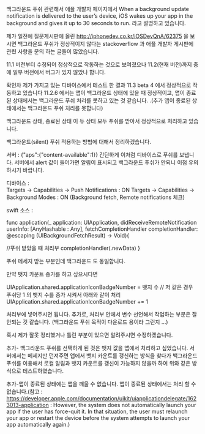 백그라운드 푸쉬 관련해서 애플 개발자 페이지에서 When a background update notification is delivered to the user’s device, iOS wakes up your app in the background and gives it up to 30 seconds to run. 라고 설명하고 있습니다.

제가 일전에 질문게시판에 올린 http://iphonedev.co.kr/iOSDevQnA/62375 을 보시면 백그라운드 푸쉬가 정상적이지 않다는 stackoverflow 과 애플 개발자 게시판에 관련 사항을 문의 하는 글들이 많았습니다.

11.1 버전부터 수정되어 정상적으로 작동하는 것으로 보여졌으나 11.2(현재 버전)까지 중에 일부 버전에서 버그가 있지 않았나 합니다. 

확인차 제가 가지고 있는 디바이스에서 테스트 한 결과 
11.3 beta 4 에서 정상적으로 작동하고 있습니다
11.2.6 에서는 앱이 백그라운드 상태에 있을 때 정상적이고, 앱이 종료된 상태에서는 백그라운드 푸쉬 처리를 못하고 있는 것 같습니다.
.(추가 앱이 종료된 상태에서는 백그라운드 푸쉬 처리를 못합니다)

백그라운드 상태,  종료된 상태  이 두 상태 모두 푸쉬를 받아서 정상적으로 처리하고 있습니다.

백그라운드(silent) 푸쉬 적용하는 방법에 대해서 정리하겠습니다.

서버 : 
{"aps":{"content-available":1}}  간단하게 이처럼 디바이스로 푸쉬를 보냅니다.
서버에서 alert 값이 들어가면 알림이 표시되고 백그라운드 푸쉬가 안되니 이점 유의 하시기 바랍니다.

디바이스 :  
Targets -> Capabilities ->  Push Notifications : ON
Targets -> Capabilities ->  Background Modes : ON (Background fetch, Remote notifications 체크)

swift 소스 :

func application(_ application: UIApplication, didReceiveRemoteNotification userInfo: [AnyHashable : Any], fetchCompletionHandler completionHandler: @escaping (UIBackgroundFetchResult) -> Void){
        
//푸쉬 받았을 때 처리부
completionHandler(.newData) 
}


푸쉬 메세지 받는 부분인데 백그라운드 도 동일합니다.

만약 뱃지 카운트 증가를 하고 싶으시다면 

UIApplication.shared.applicationIconBadgeNumber = 뱃지 수
// 저 같은 경우 푸쉬당 1 의 뱃지 수를 증가 시켜서 아래와 같이 처리
UIApplication.shared.applicationIconBadgeNumber += 1

처리부에 넣어주시면 됩니다. 
추가로, 처리부 안에서 변수 선언해서 작업하는 부분은 잘 안되는 것 같습니다.
(백그라운드 푸쉬 목적이 다운로드 용이라 그런지 ...)

혹시 제가 잘못 정리했거나 틀린 부분이 있으면 알려주시면 수정하겠습니다.

추가- 백그라운드 푸쉬를 선택하게 된 것은 뱃지 값을 앱에서 처리하고 싶었습니다.
서버에서는 메세지만 던져주면 앱에서 뱃지 카운트를 갱신하는 방식을 찾다가 
백그라운드 푸쉬를 이용해서 로컬 알림과 뱃지 카운트를 갱신이 가능하지 않을까 하여 위와 같은 방식으로 테스트하였습니다.

추가-앱이 종료된 상태에는 앱을 깨울 수 없습니다. 앱이 종료된 상태에서는 처리 할 수 없습니다.(참고 : https://developer.apple.com/documentation/uikit/uiapplicationdelegate/1623013-application :  However, the system does not automatically launch your app if the user has force-quit it. In that situation, the user must relaunch your app or restart the device before the system attempts to launch your app automatically again.)
